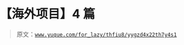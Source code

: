 # 【海外项目】4 篇

> 原文：[`www.yuque.com/for_lazy/thfiu8/yygzd4x22th7y4s1`](https://www.yuque.com/for_lazy/thfiu8/yygzd4x22th7y4s1)



